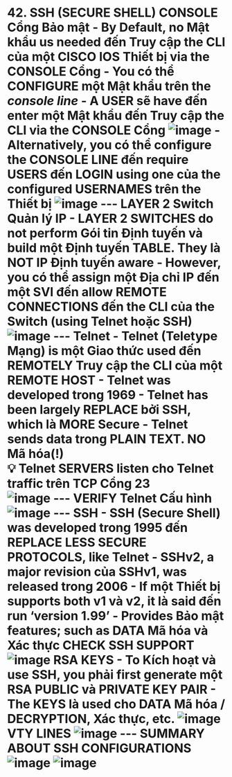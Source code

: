 # 42. SSH (SECURE SHELL) CONSOLE Cổng Bảo mật - By Default, no Mật khẩu us needed đến Truy cập the CLI của một CISCO IOS Thiết bị via the CONSOLE Cổng - You có thể CONFIGURE một Mật khẩu trên the *console line* - A USER sẽ have đến enter một Mật khẩu đến Truy cập the CLI via the CONSOLE Cổng ![image](https://github.com/psaumur/CCNA/assets/106411237/9609b0af-0fb1-4563-89e4-82b58b29325e) - Alternatively, you có thể configure the CONSOLE LINE đến require USERS đến LOGIN using one của the configured USERNAMES trên the Thiết bị ![image](https://github.com/psaumur/CCNA/assets/106411237/04588b3a-3640-41af-b19e-41768f63b2bc) --- LAYER 2 Switch Quản lý IP - LAYER 2 SWITCHES do not perform Gói tin Định tuyến và build một Định tuyến TABLE. They là NOT IP Định tuyến aware - However, you có thể assign một Địa chỉ IP đến một SVI đến allow REMOTE CONNECTIONS đến the CLI của the Switch (using Telnet hoặc SSH) ![image](https://github.com/psaumur/CCNA/assets/106411237/64a9e983-f353-4670-8a99-1e22129eb661) --- Telnet - Telnet (Teletype Mạng) is một Giao thức used đến REMOTELY Truy cập the CLI của một REMOTE HOST - Telnet was developed trong 1969 - Telnet has been largely REPLACE bởi SSH, which là MORE Secure - Telnet sends data trong PLAIN TEXT. NO Mã hóa(!) <aside> 💡 Telnet SERVERS listen cho Telnet traffic trên TCP Cổng 23 </aside> ![image](https://github.com/psaumur/CCNA/assets/106411237/9dffe7fb-4fa4-4ee9-90bf-d27461bb5190) --- VERIFY Telnet Cấu hình ![image](https://github.com/psaumur/CCNA/assets/106411237/e077b5fd-3130-4fb0-9b17-d28bdef665df) --- SSH - SSH (Secure Shell) was developed trong 1995 đến REPLACE LESS SECURE PROTOCOLS, like Telnet - SSHv2, a major revision của SSHv1, was released trong 2006 - If một Thiết bị supports both v1 và v2, it là said đến run ‘version 1.99’ - Provides Bảo mật features; such as DATA Mã hóa và Xác thực CHECK SSH SUPPORT ![image](https://github.com/psaumur/CCNA/assets/106411237/441c38b7-4b79-4c80-8eca-0463960124b6) RSA KEYS - To Kích hoạt và use SSH, you phải first generate một RSA PUBLIC và PRIVATE KEY PAIR - The KEYS là used cho DATA Mã hóa / DECRYPTION, Xác thực, etc. ![image](https://github.com/psaumur/CCNA/assets/106411237/73bd5a86-32da-4ec6-b385-fe5425a72808) VTY LINES ![image](https://github.com/psaumur/CCNA/assets/106411237/04e9072f-ccde-476d-a84d-3034e0b39d19) --- SUMMARY ABOUT SSH CONFIGURATIONS ![image](https://github.com/psaumur/CCNA/assets/106411237/bb6d358f-e742-434b-835c-5c7cd762abdb) ![image](https://github.com/psaumur/CCNA/assets/106411237/bb2e760b-90c3-42a7-93f6-0ccc7e472d00) 